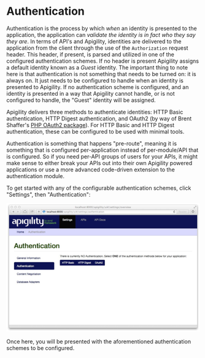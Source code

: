 Authentication
==============

Authentication is the process by which *when* an identity is presented to the application, the
application can *validate the identity is in fact who they say they are*.  In terms of API's and
Apigility, identities are delivered to the application from the client through the use of the
`Authorization` request header.  This header, if present, is parsed and utilized in one of the
configured authentication schemes.  If no header is present Apigility assigns a default identity
known as a *Guest* identity.  The important thing to note here is that authentication is not
something that needs to be turned on: it is always on. It just needs to be configured to handle when
an identity is presented to Apigility.  If no authentication scheme is configured, and an identity
is presented in a way that Apigility cannot handle, or is not configured to handle, the "Guest"
identity will be assigned.

Apigility delivers three methods to authenticate identities: HTTP Basic authentication, HTTP Digest
authentication, and OAuth2 (by way of Brent Shaffer's [PHP OAuth2
package](https://github.com/bshaffer/oauth2-server-php)).  For HTTP Basic and HTTP Digest
authentication, these can be configured to be used with minimal tools.

Authentication is something that happens "pre-route", meaning it is something that is configured 
per-application instead of per-module/API that is configured.  So if you need per-API groups of 
users for your APIs, it might make sense to either break your APIs out into their own Apigility 
powered applications or use a more advanced code-driven extension to the authentication module.

To get started with any of the configurable authentication schemes, click "Settings", then 
"Authentication":

![Authentication settings](/asset/apigility-documentation/img/auth-authentication-settings.jpg)

Once here, you will be presented with the aforementioned authentication schemes to be configured.
